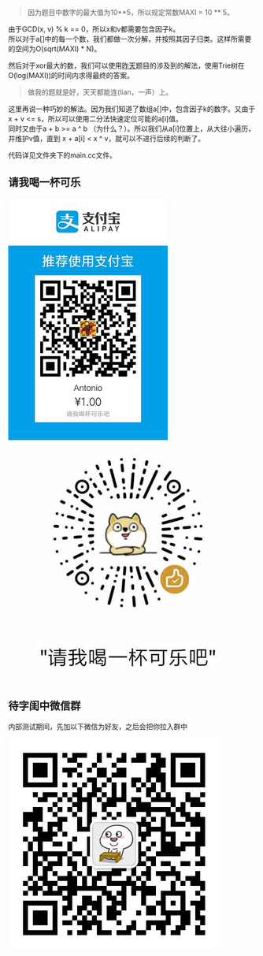 > 因为题目中数字的最大值为10**5，所以规定常数MAXI = 10 ** 5。

由于GCD(x, v) % k == 0，所以x和v都需要包含因子k。      
所以对于a[]中的每一个数，我们都做一次分解，并按照其因子归类。这样所需要的空间为O(sqrt(MAXI) * N)。

然后对于xor最大的数，我们可以使用[昨天][1]题目的涉及到的解法，使用Trie树在O(log(MAXI))的时间内求得最终的答案。

> 做我的题就是好，天天都能连(lian，一声）上。

这里再说一种巧妙的解法。因为我们知道了数组a[]中，包含因子k的数字。又由于x + v <= s，所以可以使用二分法快速定位可能的a[i]值。      
同时又由于a + b >= a ^ b （为什么？）。所以我们从a[i]位置上，从大往小遍历，并维护v值，直到 x + a[i] < x ^ v，就可以不进行后续的判断了。

代码详见文件夹下的main.cc文件。

[1]: https://github.com/Inapt19/Daiziguizhong/blob/master/180521/Max%20Xor%20With%20Limit/README.md

## 请我喝一杯可乐

![](https://raw.githubusercontent.com/Inapt19/Resource/master/bonus_QR.jpg)
![](https://raw.githubusercontent.com/Inapt19/Resource/master/wechat_bonus_qr.jpg)

## 待字闺中微信群

内部测试期间，先加以下微信为好友，之后会把你拉入群中

![](https://raw.githubusercontent.com/Inapt19/Resource/master/wechat_QR.jpg)


